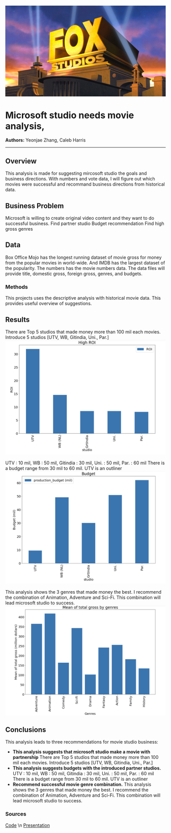 
![example](images/FoxStudio.webp)
# Microsoft studio needs movie analysis,

**Authors:** Yeonjae Zhang, Caleb Harris
***
## Overview

This analysis is made for suggesting mircosoft studio the goals and business directions. With numbers and vote data, I will figure out which movies were successful and recommand business directions from historical data.

## Business Problem

Microsoft is willing to create original video content and they want to do successful business.
Find partner studio
Budget recommendation
Find high gross genres

## Data

Box Office Mojo has the longest running dataset of movie gross for money from the popular movies in world-wide. And IMDB has the largest dataset of the popularity. The numbers has the movie numbers data. The data files will provide title, domestic gross, foreign gross, genres, and budgets.

### Methods

This projects uses the descriptive analysis with historical movie data. This provides useful overview of suggestions.

## Results
There are Top 5 studios that made money more than 100 mil each movies. Introduce 5 studios [UTV, WB, Gitindia, Uni., Par.]
![ROI](images/ROI.png)

UTV : 10 mil, WB : 50 mil, Gitindia : 30 mil, Uni. : 50 mil, Par. : 60 mil
There is a budget range from 30 mil to 60 mil. UTV is an outliner
![Budget](images/Budget.png)

This analysis shows the 3 genres that made money the best. I recommend the combination of Animation, Adventure and Sci-Fi. This combination will lead microsoft studio to success.
![Genre](images/Genre.png)

## Conclusions
This analysis leads to three recommendations for movie studio business:

* **This analysis suggests that microsoft studio make a movie with partnership** There are Top 5 studios that made money more than 100 mil each movies. Introduce 5 studios [UTV, WB, Gitindia, Uni., Par.]
* **This analysis suggests budgets with the introduced partner studios.**  UTV : 10 mil, WB : 50 mil, Gitindia : 30 mil, Uni. : 50 mil, Par. : 60 mil There is a budget range from 30 mil to 60 mil. UTV is an outliner
* **Recommend successful movie genre combination.** This analysis shows the 3 genres that made money the best. I recommend the combination of Animation, Adventure and Sci-Fi. This combination will lead microsoft studio to success.

### Sources
[Code](Submit/project.pdf) \n
[Presentation](Submit/presentation.pdfpresentation.pdf)
